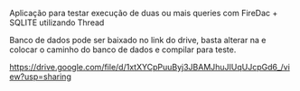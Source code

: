 Aplicação para testar execução de duas ou mais queries com FireDac + SQLITE utilizando Thread

Banco de dados pode ser baixado no link do drive, basta alterar na e colocar o caminho do banco de dados e compilar para teste.

https://drive.google.com/file/d/1xtXYCpPuuByj3JBAMJhuJIUqUJcpGd6_/view?usp=sharing
